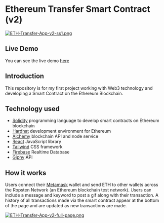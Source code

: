 # Ethereum Transfer Smart Contract (v2)

[![ETH-Transfer-App-v2-ss1.png](https://i.postimg.cc/j2sXv9ft/ETH-Transfer-App-v2-ss1.png)](https://postimg.cc/tZMW4BDM)

## Live Demo
You can see the live demo [here](http://eth-transfer-app-v2.stevenparra.digital/)

## Introduction
This repository is for my first project working with Web3 technology and developing a Smart Contract on the Ethereum Blockchain.

## Technology used

- [Solidity](https://soliditylang.org/) programming language to develop smart contracts on Ethereum blockchain 
- [Hardhat](https://hardhat.org/) development environment for Ethereum
- [Alchemy](https://alchemy.com/) blockchain API and node service
- [React](https://reactjs.org/) JavaScript library
- [Tailwind](https://tailwindcss.com/) CSS framework 
- [Firebase](https://firebase.google.com/) Realtime Database
- [Giphy](https://developers.giphy.com/) API

## How it works

Users connect their [Metamask](https://metamask.io/) wallet and send ETH to other wallets across the Ropsten Network (an Ethereum blockchain test network). Users can include a message and keyword to post a gif along with their transaction. A history of all transactions made via the smart contract appear at the bottom of the page and are updated as new transactions are made.

[![ETH-Transfer-App-v2-full-page.png](https://i.postimg.cc/y6PnW1qd/ETH-Transfer-App-v2-full-page.png)](https://postimg.cc/DmS1MKwk)

